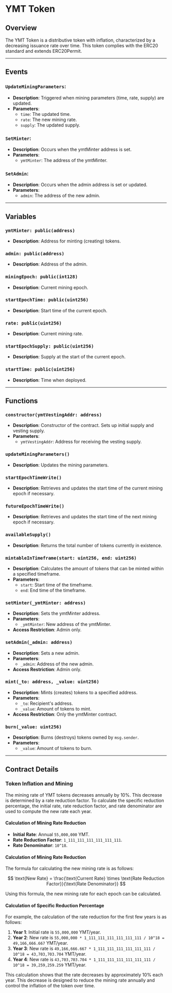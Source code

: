 # YMT Token

## Overview

The YMT Token is a distributive token with inflation, characterized by a decreasing issuance rate over time. This token complies with the ERC20 standard and extends ERC20Permit.

---

## Events

### `UpdateMiningParameters`:

- **Description**: Triggered when mining parameters (time, rate, supply) are updated.
- **Parameters**:
  - `time`: The updated time.
  - `rate`: The new mining rate.
  - `supply`: The updated supply.

### `SetMinter`:

- **Description**: Occurs when the ymtMinter address is set.
- **Parameters**:
  - `ymtMinter`: The address of the ymtMinter.

### `SetAdmin`:

- **Description**: Occurs when the admin address is set or updated.
- **Parameters**:
  - `admin`: The address of the new admin.

---

## Variables

### `ymtMinter: public(address)`

- **Description**: Address for minting (creating) tokens.

### `admin: public(address)`

- **Description**: Address of the admin.

### `miningEpoch: public(int128)`

- **Description**: Current mining epoch.

### `startEpochTime: public(uint256)`

- **Description**: Start time of the current epoch.

### `rate: public(uint256)`

- **Description**: Current mining rate.

### `startEpochSupply: public(uint256)`

- **Description**: Supply at the start of the current epoch.

### `startTime: public(uint256)`

- **Description**: Time when deployed.

---

## Functions

### `constructor(ymtVestingAddr: address)`

- **Description**: Constructor of the contract. Sets up initial supply and vesting supply.
- **Parameters**:
  - `ymtVestingAddr`: Address for receiving the vesting supply.

### `updateMiningParameters()`

- **Description**: Updates the mining parameters.

### `startEpochTimeWrite()`

- **Description**: Retrieves and updates the start time of the current mining epoch if necessary.

### `futureEpochTimeWrite()`

- **Description**: Retrieves and updates the start time of the next mining epoch if necessary.

### `availableSupply()`

- **Description**: Returns the total number of tokens currently in existence.

### `mintableInTimeframe(start: uint256, end: uint256)`

- **Description**: Calculates the amount of tokens that can be minted within a specified timeframe.
- **Parameters**:
  - `start`: Start time of the timeframe.
  - `end`: End time of the timeframe.

### `setMinter(_ymtMinter: address)`

- **Description**: Sets the ymtMinter address.
- **Parameters**:
  - `_ymtMinter`: New address of the ymtMinter.
- **Access Restriction**: Admin only.

### `setAdmin(_admin: address)`

- **Description**: Sets a new admin.
- **Parameters**:
  - `_admin`: Address of the new admin.
- **Access Restriction**: Admin only.

### `mint(_to: address, _value: uint256)`

- **Description**: Mints (creates) tokens to a specified address.
- **Parameters**:
  - `_to`: Recipient's address.
  - `_value`: Amount of tokens to mint.
- **Access Restriction**: Only the ymtMinter contract.

### `burn(_value: uint256)`

- **Description**: Burns (destroys) tokens owned by `msg.sender`.
- **Parameters**:
  - `_value`: Amount of tokens to burn.

---

## Contract Details

### Token Inflation and Mining

The mining rate of YMT tokens decreases annually by 10%. This decrease is determined by a rate reduction factor. To calculate the specific reduction percentage, the initial rate, rate reduction factor, and rate denominator are used to compute the new rate each year.

#### Calculation of Mining Rate Reduction

- **Initial Rate**: Annual `55,000,000` YMT.
- **Rate Reduction Factor**: `1_111_111_111_111_111_111`.
- **Rate Denominator**: `10^18`.

#### Calculation of Mining Rate Reduction

The formula for calculating the new mining rate is as follows:

$$
\text{New Rate} = \frac{\text{Current Rate} \times \text{Rate Reduction Factor}}{\text{Rate Denominator}}
$$

Using this formula, the new mining rate for each epoch can be calculated.

#### Calculation of Specific Reduction Percentage

For example, the calculation of the rate reduction for the first few years is as follows:

1. **Year 1**: Initial rate is `55,000,000` YMT/year.
2. **Year 2**: New rate is `55,000,000 * 1_111_111_111_111_111_111 / 10^18 = 49,166,666.667` YMT/year.
3. **Year 3**: New rate is `49,166,666.667 * 1_111_111_111_111_111_111 / 10^18 = 43,703,703.704` YMT/year.
4. **Year 4**: New rate is `43,703,703.704 * 1_111_111_111_111_111_111 / 10^18 = 39,259,259.259` YMT/year.

This calculation shows that the rate decreases by approximately 10% each year. This decrease is designed to reduce the mining rate annually and control the inflation of the token over time.

